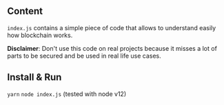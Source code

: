 ## Content

`index.js` contains a simple piece of code that allows to understand easily how blockchain works.

**Disclaimer**: Don't use this code on real projects because it misses a lot of parts to be secured and be used in real life use cases.

## Install & Run
`yarn`
`node index.js` (tested with node v12)
